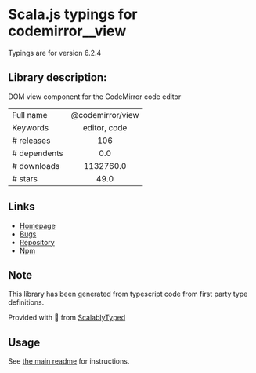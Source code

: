 
# Scala.js typings for codemirror__view

Typings are for version 6.2.4

## Library description:
DOM view component for the CodeMirror code editor

|                    |                 |
| ------------------ | :-------------: |
| Full name          | @codemirror/view |
| Keywords           | editor, code |
| # releases         | 106 |
| # dependents       | 0.0 |
| # downloads        | 1132760.0 |
| # stars            | 49.0 |

## Links
- [Homepage](https://github.com/codemirror/view#readme)
- [Bugs](https://github.com/codemirror/view/issues)
- [Repository](https://github.com/codemirror/view)
- [Npm](https://www.npmjs.com/package/%40codemirror%2Fview)
    


## Note
This library has been generated from typescript code from first party type definitions.

Provided with :purple_heart: from [ScalablyTyped](https://github.com/oyvindberg/ScalablyTyped)

## Usage
See [the main readme](../../readme.md) for instructions.


